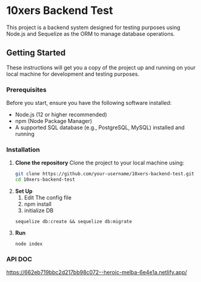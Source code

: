 # 10xers Backend Test

This project is a backend system designed for testing purposes using Node.js and Sequelize as the ORM to manage database operations.

## Getting Started

These instructions will get you a copy of the project up and running on your local machine for development and testing purposes.

### Prerequisites

Before you start, ensure you have the following software installed:

- Node.js (12 or higher recommended)
- npm (Node Package Manager)
- A supported SQL database (e.g., PostgreSQL, MySQL) installed and running

### Installation

1. **Clone the repository**
   Clone the project to your local machine using:
   ```bash
   git clone https://github.com/your-username/10xers-backend-test.git
   cd 10xers-backend-test
   ```
2. **Set Up**
   1. Edit The config file
   2. npm install
   3. initialize DB
   ```
   sequelize db:create && sequelize db:migrate
   ```
3. **Run**
   ```
   node index
   ```


### API DOC
https://662eb719bbc2d217bb98c072--heroic-melba-6e4e1a.netlify.app/

